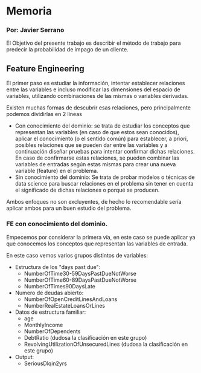 
# Memoria
### Por: Javier Serrano

El Objetivo del presente trabajo es describir el método de trabajo para predecir la probabilidad de impago de un cliente.

## Feature Engineering

El primer paso es estudiar la información, intentar establecer relaciones entre las variables e incluso modificar las dimensiones del espacio de variables, utilizando combinaciones de las mismas o variables derivadas.

Existen muchas formas de descubrir esas relaciones, pero principalmente podemos dividirlas en 2 líneas

* Con conocimiento del dominio: se trata de estudiar los conceptos que representan las variables (en caso de que estos sean conocidos), aplicar el conocimiento (o el sentido común) para establecer, a priori, posibles relaciones que se pueden dar entre las variables y a continuación diseñar pruebas para intentar confirmar dichas relaciones. En caso de confirmarse estas relaciones, se pueden combinar las variables de entradas según estas mismas para crear una nueva variable (feature) en el problema.
* Sin conocimiento del dominio: Se trata de probar modelos o técnicas de data science para buscar relaciones en el problema sin tener en cuenta el significado de dichas relaciones o porqué se producen.

Ambos enfoques no son excluyentes, de hecho lo recomendable sería aplicar ambos para un buen estudio del problema.

### FE con conocimiento del dominio.

Empecemos por considerar la primera vía, en este caso se puede aplicar ya que conocemos los conceptos que representan las variables de entrada.

En este caso vemos varios grupos distintos de variables:

* Estructura de los "days past due":
	* NumberOfTime30-59DaysPastDueNotWorse 	
	* NumberOfTime60-89DaysPastDueNotWorse
	* NumberOfTimes90DaysLate
* Numero de deudas abierto:
	* NumberOfOpenCreditLinesAndLoans
	* NumberRealEstateLoansOrLines
* Datos de estructura familiar:
	* age
	* MonthlyIncome
	* NumberOfDependents
	* DebtRatio (dudosa la clasificación en este grupo)
	* RevolvingUtilizationOfUnsecuredLines (dudosa la clasificación en este grupo)
* Output:
	* SeriousDlqin2yrs
	
